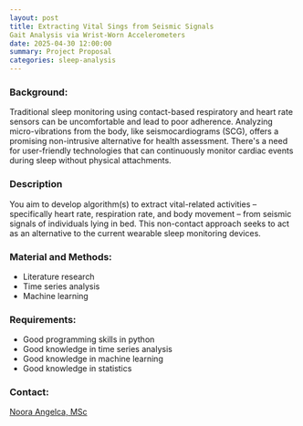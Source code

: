 ```yaml
---
layout: post
title: Extracting Vital Sings from Seismic Signals
Gait Analysis via Wrist-Worn Accelerometers
date: 2025-04-30 12:00:00
summary: Project Proposal
categories: sleep-analysis
---
```


### Background:
Traditional sleep monitoring using contact-based respiratory and heart rate sensors can be uncomfortable and lead to poor adherence. Analyzing micro-vibrations from the body, like seismocardiograms (SCG), offers a promising non-intrusive alternative for health assessment. There's a need for user-friendly technologies that can continuously monitor cardiac events during sleep without physical attachments.

### Description
You aim to develop algorithm(s) to extract vital-related activities – specifically heart rate, respiration rate, and body movement – from seismic signals of individuals lying in bed. This non-contact approach seeks to act as an alternative to the current wearable sleep monitoring devices.

### Material and Methods:
- Literature research
- Time series analysis
- Machine learning

### Requirements:
- Good programming skills in python
- Good knowledge in time series analysis
- Good knowledge in machine learning
- Good knowledge in statistics

### Contact:
[Noora Angelca, MSc](mailto:noora.angelva@unibe.ch)
